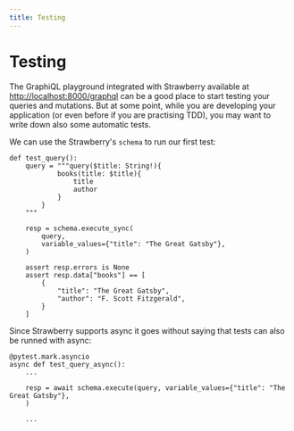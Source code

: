 ```yaml
---
title: Testing
---
```


# Testing

The GraphiQL playground integrated with Strawberry available at
[http://localhost:8000/graphql](http://localhost:8000/graphql) can be a good place to
start testing your queries and mutations. But at some point, while you are developing
your application (or even before if you are practising TDD), you may want to write down
also some automatic tests.

We can use the Strawberry's `schema` to run our first test:

```
def test_query():
    query = """query($title: String!){
            books(title: $title){
                title
                author
            }
        }
    """

    resp = schema.execute_sync(
        query,
        variable_values={"title": "The Great Gatsby"},
    )

    assert resp.errors is None
    assert resp.data["books"] == [
        {
            "title": "The Great Gatsby",
            "author": "F. Scott Fitzgerald",
        }
    ]
```

Since Strawberry supports async it goes without saying that tests can also be runned with async:

```
@pytest.mark.asyncio
async def test_query_async():
    ...

    resp = await schema.execute(query, variable_values={"title": "The Great Gatsby"},
    )

    ...
```
